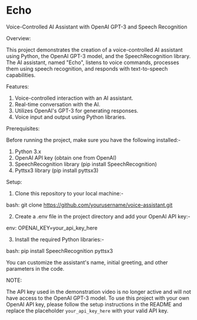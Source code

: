 # Echo

Voice-Controlled AI Assistant with OpenAI GPT-3 and Speech Recognition

Overview:

This project demonstrates the creation of a voice-controlled AI assistant using Python, the OpenAI GPT-3 model, and the SpeechRecognition library. The AI assistant, named "Echo", listens to voice commands, processes them using speech recognition, and responds with text-to-speech capabilities.


Features:

1. Voice-controlled interaction with an AI assistant.
2. Real-time conversation with the AI.
3. Utilizes OpenAI's GPT-3 for generating responses.
4. Voice input and output using Python libraries.


Prerequisites:

Before running the project, make sure you have the following installed:-

1. Python 3.x
2. OpenAI API key (obtain one from OpenAI)
3. SpeechRecognition library (pip install SpeechRecognition)
4. Pyttsx3 library (pip install pyttsx3)


Setup:
1. Clone this repository to your local machine:-

bash:
git clone https://github.com/yourusername/voice-assistant.git

2. Create a .env file in the project directory and add your OpenAI API key:-

env:
OPENAI_KEY=your_api_key_here

3. Install the required Python libraries:-

bash:
pip install SpeechRecognition pyttsx3 


You can customize the assistant's name, initial greeting, and other parameters in the code.


NOTE:

The API key used in the demonstration video is no longer active and will not have access to the OpenAI GPT-3 model. To use this project with your own OpenAI API key, please follow the setup instructions in the README and replace the placeholder `your_api_key_here` with your valid API key.
